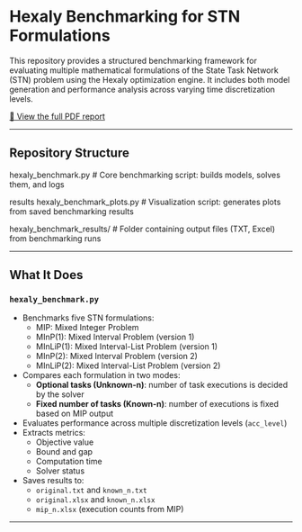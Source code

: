 # Hexaly Benchmarking for STN Formulations

This repository provides a structured benchmarking framework for evaluating multiple mathematical formulations of the State Task Network (STN) problem using the Hexaly optimization engine. It includes both model generation and performance analysis across varying time discretization levels.

[📄 View the full PDF report](Benchmarking%20STN%20Hexaly.pdf)


---

## Repository Structure
hexaly_benchmark.py           # Core benchmarking script: builds models, solves them, and logs 

results hexaly_benchmark_plots.py     # Visualization script: generates plots from saved benchmarking results 

hexaly_benchmark_results/     # Folder containing output files (TXT, Excel) from benchmarking runs

---

## What It Does

### `hexaly_benchmark.py`

- Benchmarks five STN formulations:
  - MIP: Mixed Integer Problem
  - MInP(1): Mixed Interval Problem (version 1)
  - MInLiP(1): Mixed Interval-List Problem (version 1)
  - MInP(2): Mixed Interval Problem (version 2)
  - MInLiP(2): Mixed Interval-List Problem (version 2)
- Compares each formulation in two modes:
  - **Optional tasks (Unknown-n)**: number of task executions is decided by the solver
  - **Fixed number of tasks (Known-n)**: number of executions is fixed based on MIP output
- Evaluates performance across multiple discretization levels (`acc_level`)
- Extracts metrics:
  - Objective value
  - Bound and gap
  - Computation time
  - Solver status
- Saves results to:
  - `original.txt` and `known_n.txt` 
  - `original.xlsx` and `known_n.xlsx`
  - `mip_n.xlsx` (execution counts from MIP)

---






